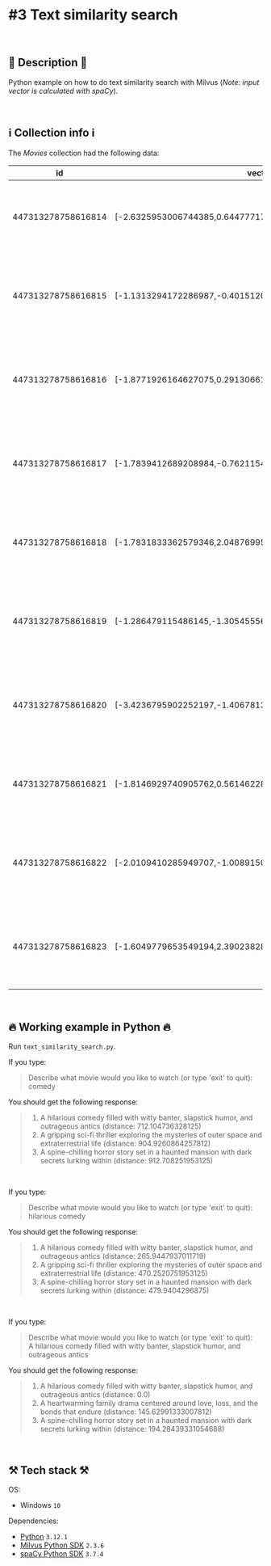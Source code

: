 # #3 Text similarity search

<br>

## 📖 Description 📖

Python example on how to do text similarity search with Milvus (_Note: input vector is calculated with spaCy_).

<br>

## ℹ️ Collection info ℹ️

The _Movies_ collection had the following data:

| id                 | vector                                                        | description                                                                                 |
| ------------------ | ------------------------------------------------------------- | ------------------------------------------------------------------------------------------- |
| 447313278758616814 | [-2.6325953006744385,0.6447771787643433,-1.0863614082336...]  | A pulse-pounding action film with explosive shootouts and high-octane chases                |
| 447313278758616815 | [-1.1313294172286987,-0.4015120267868042,0.1973861157894...]  | An epic fantasy adventure set in a magical realm with mythical creatures and epic battles   |
| 447313278758616816 | [-1.8771926164627075,0.29130661487579346,-0.9721667170524...] | A gripping sci-fi thriller exploring the mysteries of outer space and extraterrestrial life |
| 447313278758616817 | [-1.7839412689208984,-0.7621154189109802,-2.1959016323089...] | A heartwarming family drama centered around love, loss, and the bonds that endure           |
| 447313278758616818 | [-1.7831833362579346,2.048769950866699,-3.1505572795867...]   | A mind-bending psychological thriller that keeps you on the edge of your seat               |
| 447313278758616819 | [-1.286479115486145,-1.3054555654525757,-0.047333277761...]   | A hilarious comedy filled with witty banter, slapstick humor, and outrageous antics         |
| 447313278758616820 | [-3.4236795902252197,-1.4067813158035278,-0.660962998867...]  | A romantic escapade in the enchanting streets of Paris, weaving tales of love and destiny   |
| 447313278758616821 | [-1.8146929740905762,0.5614622831344604,-1.748036623001...]   | A spine-chilling horror story set in a haunted mansion with dark secrets lurking within     |
| 447313278758616822 | [-2.0109410285949707,-1.0089150667190552,-1.33293139934...]   | A thought-provoking drama delving into the complexities of human relationships and morality |
| 447313278758616823 | [-1.6049779653549194,2.3902382850646973,-2.606891155242...]   | A captivating mystery unfolding in a small town, where every resident has a hidden agenda   |

<br>

## 🔥 Working example in Python 🔥

Run `text_similarity_search.py`.

If you type:

> Describe what movie would you like to watch (or type 'exit' to quit): <br>
> comedy

You should get the following response:

> 1. A hilarious comedy filled with witty banter, slapstick humor, and outrageous antics (distance: 712.104736328125) <br>
> 2. A gripping sci-fi thriller exploring the mysteries of outer space and extraterrestrial life (distance: 904.9260864257812) <br>
> 3. A spine-chilling horror story set in a haunted mansion with dark secrets lurking within (distance: 912.708251953125)

<br>

If you type:

> Describe what movie would you like to watch (or type 'exit' to quit): <br>
> hilarious comedy

You should get the following response:

> 1. A hilarious comedy filled with witty banter, slapstick humor, and outrageous antics (distance: 265.9447937011719) <br>
> 2. A gripping sci-fi thriller exploring the mysteries of outer space and extraterrestrial life (distance: 470.2520751953125) <br>
> 3. A spine-chilling horror story set in a haunted mansion with dark secrets lurking within (distance: 479.9404296875)

<br>

If you type:

> Describe what movie would you like to watch (or type 'exit' to quit): <br>
> A hilarious comedy filled with witty banter, slapstick humor, and outrageous antics

You should get the following response:

> 1. A hilarious comedy filled with witty banter, slapstick humor, and outrageous antics (distance: 0.0) <br>
> 2. A heartwarming family drama centered around love, loss, and the bonds that endure (distance: 145.62991333007812) <br>
> 3. A spine-chilling horror story set in a haunted mansion with dark secrets lurking within (distance: 194.28439331054688)

<br>

## ⚒️ Tech stack ⚒️

OS:

- Windows `10`

Dependencies:

- [Python](https://www.python.org/) `3.12.1`
- [Milvus Python SDK](https://pypi.org/project/pymilvus/) `2.3.6`
- [spaCy Python SDK](https://pypi.org/project/spacy/) `3.7.4`
